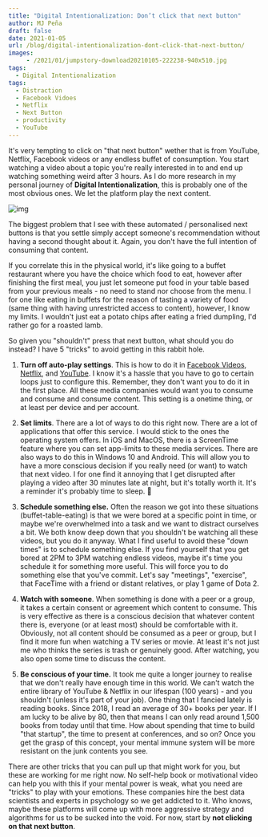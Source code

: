 ```yaml
---
title: "Digital Intentionalization: Don’t click that next button"
author: MJ Peña
draft: false
date: 2021-01-05
url: /blog/digital-intentionalization-dont-click-that-next-button/
images: 
     - /2021/01/jumpstory-download20210105-222238-940x510.jpg
tags:
  - Digital Intentionalization
tags:
  - Distraction
  - Facebook Vidoes
  - Netflix
  - Next Button
  - productivity
  - YouTube
---
```


It's very tempting to click on "that next button" wether that is from YouTube, Netflix, Facebook videos or any endless buffet of consumption. You start watching a video about a topic you're really interested in to and end up watching something weird after 3 hours. As I do more research in my personal journey of **Digital Intentionalization**, this is probably one of the most obvious ones. We let the platform play the next content.

![img](/2021/01/jumpstory-download20210105-222238-1024x683.jpg)

The biggest problem that I see with these automated / personalised next buttons is that you settle simply accept someone's recommendation without having a second thought about it. Again, you don't have the full intention of consuming that content.

If you correlate this in the physical world, it's like going to a buffet restaurant where you have the choice which food to eat, however after finishing the first meal, you just let someone put food in your table based from your previous meals - no need to stand nor choose from the menu. I for one like eating in buffets for the reason of tasting a variety of food (same thing with having unrestricted access to content), however, I know my limits. I wouldn't just eat a potato chips after eating a fried dumpling, I'd rather go for a roasted lamb.

So given you "shouldn't" press that next button, what should you do instead? I have 5 "tricks" to avoid getting in this rabbit hole.

1. **Turn off auto-play settings**. This is how to do it in [Facebook Videos][1], [Netflix][2], and [YouTube][3]. I know it's a hassle that you have to go to certain loops just to configure this. Remember, they don't want you to do it in the first place. All these media companies would want you to consume and consume and consume content. This setting is a onetime thing, or at least per device and per account.

2. **Set limits**. There are a lot of ways to do this right now. There are a lot of applications that offer this service. I would stick to the ones the operating system offers. In iOS and MacOS, there is a ScreenTime feature where you can set app-limits to these media services. There are also ways to do this in Windows 10 and Android. This will allow you to have a more conscious decision if you really need (or want) to watch that next video. I for one find it annoying that I get disrupted after playing a video after 30 minutes late at night, but it's totally worth it. It's a reminder it's probably time to sleep. 🙂

3. **Schedule something else.** Often the reason we got into these situations (buffet-table-eating) is that we were bored at a specific point in time, or maybe we're overwhelmed into a task and we want to distract ourselves a bit. We both know deep down that you shouldn't be watching all these videos, but you do it anyway. What I find useful to avoid these "down times" is to schedule something else. If you find yourself that you get bored at 2PM to 3PM watching endless videos, maybe it's time you schedule it for something more useful. This will force you to do something else that you've commit. Let's say "meetings", "exercise", that FaceTime with a friend or distant relatives, or play 1 game of Dota 2.

4. **Watch with someone**. When something is done with a peer or a group, it takes a certain consent or agreement which content to consume. This is very effective as there is a conscious decision that whatever content there is, everyone (or at least most) should be comfortable with it. Obviously, not all content should be consumed as a peer or group, but I find it more fun when watching a TV series or movie. At least it's not just me who thinks the series is trash or genuinely good. After watching, you also open some time to discuss the content.

5. **Be conscious of your time.** It took me quite a longer journey to realise that we don't really have enough time in this world. We can't watch the entire library of YouTube & Netflix in our lifespan (100 years) - and you shouldn't (unless it's part of your job). One thing that I fancied lately is reading books. Since 2018, I read an average of 30+ books per year. If I am lucky to be alive by 80, then that means I can only read around 1,500 books from today until that time. How about spending that time to build "that startup", the time to present at conferences, and so on? Once you get the grasp of this concept, your mental immune system will be more resistant on the junk contents you see.

There are other tricks that you can pull up that might work for you, but these are working for me right now. No self-help book or motivational video can help you with this if your mental power is weak, what you need are "tricks" to play with your emotions. These companies hire the best data scientists and experts in psychology so we get addicted to it. Who knows, maybe these platforms will come up with more aggressive strategy and algorithms for us to be sucked into the void. For now, start by **not clicking on that next button**.

[1]: https://www.facebook.com/help/android-app/1406493312950827
[2]: https://help.netflix.com/en/node/2102
[3]: https://support.google.com/youtube/answer/6327615?hl=en&co=GENIE.Platform%3DAndroid
